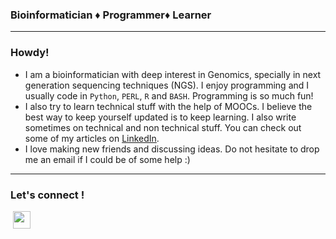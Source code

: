 <h3><strong>Bioinformatician &diams; Programmer&diams; Learner</strong></h3>

<hr />
<h3><strong>Howdy!</strong></h3>

<ul>
	<li>I am a bioinformatician with deep interest in Genomics, specially in next generation sequencing techniques (NGS). I enjoy programming and I usually code in <code>Python</code>, <code>PERL</code>, <code>R</code> and <code>BASH</code>. Programming is so much fun!<span style="background-color:Yellow"> </span></li>
	<li>I also try to learn technical stuff with the help of MOOCs. I believe the best way to keep yourself updated is to keep learning. I also write sometimes on technical and non technical stuff. You can check out some of my articles on <a href="https://www.linkedin.com/in/lakhujanivijay/detail/recent-activity/posts/">LinkedIn</a>.</li>
	<li>I love making new friends and discussing ideas. Do not hesitate to drop me an email if I could be of some help :)</li>
</ul>

<hr />
<h3><strong>Let&#39;s connect !</strong></h3>

<p><a  /></a><a href="https://in.linkedin.com/in/lakhujanivijay"><img alt="" src="https://github.com/Xcelris-Labs-Ltd/Publication-ready-taxonomic-charts-from-QIIME/blob/master/supplementary_files/LinkedIn.png?raw=true" /></a><a href="http://www.twitter.com/vijay_lakhujani"><img alt="" src="http://i.imgur.com/tXSoThF.png" /></a><a href="http://www.facebook.com/mylifepages"><img alt="" src="http://i.imgur.com/P3YfQoD.png" /></a><a href="https://plus.google.com/+VIJAYLAKHUJANI"><img alt="" src="http://i.imgur.com/yCsTjba.png" /></a> <a href="https://github.com/lakhujanivijay"><img alt="" src="https://assets-cdn.github.com/favicon.ico" style="height:28px; width:28px" /></a>&nbsp;</p>
